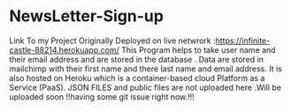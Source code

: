 # NewsLetter-Sign-up
Link To my Project Originally Deployed on live netwrork :https://infinite-castle-88214.herokuapp.com/
This  Program helps to take user name and their email address and are stored in the database . Data are stored in mailchimp with their first name and there last name and email address. It is also hosted on  Heroku which is a  container-based cloud Platform as a Service (PaaS).
JSON FILES and public files are not uploaded here .Will be uploaded soon !!having some git issue right now.!!!

